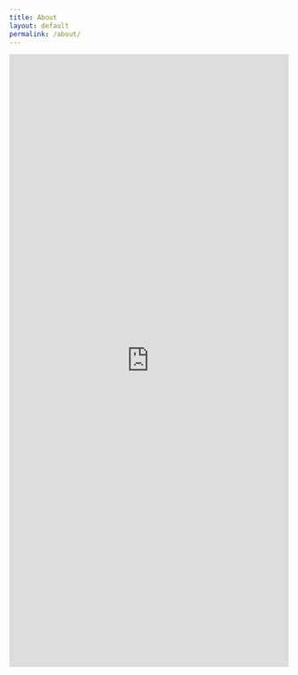 ```yaml
---
title: About
layout: default
permalink: /about/
---
```


<iframe
  src="https://drive.google.com/file/d/1RW5u2bsRb3LHLqrqkELUubBCJ6ZmowiJ/preview"
  style="width: 100%; max-width: 9in; height: calc(11/8.5*100vw - 30px); max-height: 11.5in; display: block; margin: auto"
  frameborder="0">
</iframe>